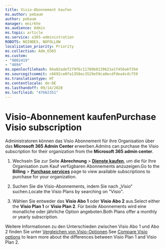 ```yaml
---
title: Visio-Abonnement kaufen
ms.author: pebaum
author: pebaum
manager: mnirkhe
ms.audience: Admin
ms.topic: article
ms.service: o365-administration
ROBOTS: NOINDEX, NOFOLLOW
localization_priority: Priority
ms.collection: Adm_O365
ms.custom:
- "9002419"
- "4694"
ms.openlocfilehash: 04a82adef279f6c11789b8139621e1f456a6f394
ms.sourcegitcommit: c6692ce0fa1358ec3529e59ca0ecdfdea4cdc759
ms.translationtype: HT
ms.contentlocale: de-DE
ms.lasthandoff: 09/14/2020
ms.locfileid: "47662351"
---
```

# <a name="purchase-visio-subscription"></a><span data-ttu-id="58d02-102">Visio-Abonnement kaufen</span><span class="sxs-lookup"><span data-stu-id="58d02-102">Purchase Visio subscription</span></span>

<span data-ttu-id="58d02-103">Administratoren können das Visio Abonnement für ihre Organisation über das **Microsoft 365 Admin Center** erwerben.</span><span class="sxs-lookup"><span data-stu-id="58d02-103">Admins can purchase the Visio subscription for their organization from the **Microsoft 365 admin center**.</span></span>

1. <span data-ttu-id="58d02-104">Wechseln Sie zur Seite **Abrechnung** > **[Dienste kaufen](https://go.microsoft.com/fwlink/p/?linkid=868433)**, um die für Ihre Organisation zum Kauf verfügbaren Abonnements anzuzeigen.</span><span class="sxs-lookup"><span data-stu-id="58d02-104">Go to the **Billing** > **[Purchase services](https://go.microsoft.com/fwlink/p/?linkid=868433)** page to view available subscriptions to purchase for your organization.</span></span>

2. <span data-ttu-id="58d02-105">Suchen Sie die Visio-Abonnements, indem Sie nach „Visio“ suchen.</span><span class="sxs-lookup"><span data-stu-id="58d02-105">Locate the Visio Plans by searching on "Visio".</span></span>

3. <span data-ttu-id="58d02-106">Wählen Sie entweder das **Visio Abo 1** oder **Visio Abo 2** aus.</span><span class="sxs-lookup"><span data-stu-id="58d02-106">Select either the **Visio Plan 1** or **Visio Plan 2**.</span></span> <span data-ttu-id="58d02-107">Für beide Abonnements wird eine monatliche oder jährliche Option angeboten.</span><span class="sxs-lookup"><span data-stu-id="58d02-107">Both Plans offer a monthly or yearly subscription.</span></span>

<span data-ttu-id="58d02-108">Weitere Informationen zu den Unterschieden zwischen Visio Abo 1 und Abo 2 finden Sie unter [Vergleichen von Visio-Optionen](https://products.office.com/Visio/microsoft-visio-plans-and-pricing-compare-visio-options).</span><span class="sxs-lookup"><span data-stu-id="58d02-108">See [Compare Visio options](https://products.office.com/Visio/microsoft-visio-plans-and-pricing-compare-visio-options) to learn more about the differences between Visio Plan 1 and Visio Plan 2.</span></span>
